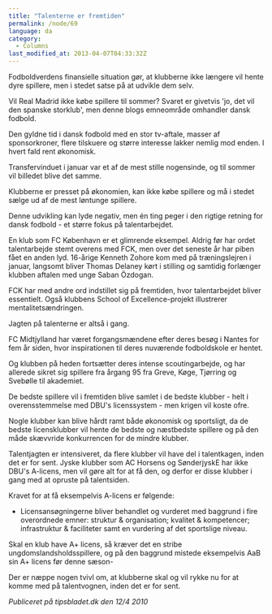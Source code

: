 ```yaml
---
title: "Talenterne er fremtiden"
permalink: /node/69
language: da
category:
  - Columns
last_modified_at: 2013-04-07T04:33:32Z
---
```


Fodboldverdens finansielle situation gør, at klubberne ikke længere vil hente dyre spillere, men i stedet satse på at udvikle dem selv.

Vil Real Madrid ikke købe spillere til sommer? Svaret er givetvis 'jo, det vil den spanske storklub', men denne blogs emneområde omhandler dansk fodbold.



Den gyldne tid i dansk fodbold med en stor tv-aftale, masser af sponsorkroner, flere tilskuere og større interesse lakker nemlig mod enden. I hvert fald rent økonomisk.



Transfervinduet i januar var et af de mest stille nogensinde, og til sommer vil billedet blive det samme.



Klubberne er presset på økonomien, kan ikke købe spillere og må i stedet sælge ud af de mest løntunge spillere.



Denne udvikling kan lyde negativ, men én ting peger i den rigtige retning for dansk fodbold - et større fokus på talentarbejdet.



En klub som FC København er et glimrende eksempel. Aldrig før har ordet talentarbejde stemt overens med FCK, men over det seneste år har piben fået en anden lyd. 16-årige Kenneth Zohore kom med på træningslejren i januar, langsomt bliver Thomas Delaney kørt i stilling og samtidig forlænger klubben aftalen med unge Saban Özdogan.



FCK har med andre ord indstillet sig på fremtiden, hvor talentarbejdet bliver essentielt. Også klubbens School of Excellence-projekt illustrerer mentalitetsændringen.



Jagten på talenterne er altså i gang.



FC Midtjylland har været forgangsmændene efter deres besøg i Nantes for fem år siden, hvor inspirationen til deres nuværende fodboldskole er hentet.



Og klubben på heden fortsætter deres intense scoutingarbejde, og har allerede sikret sig spillere fra årgang 95 fra Greve, Køge, Tjørring og Svebølle til akademiet.



De bedste spillere vil i fremtiden blive samlet i de bedste klubber - helt i overensstemmelse med DBU's licenssystem - men krigen vil koste ofre.



Nogle klubber kan blive hårdt ramt både økonomisk og sportsligt, da de bedste licensklubber vil hente de bedste og næstbedste spillere og på den måde skævvride konkurrencen for de mindre klubber.



Talentjagten er intensiveret, da flere klubber vil have del i talentkagen, inden det er for sent. Jyske klubber som AC Horsens og SønderjyskE har ikke DBU's A-licens, men vil gøre alt for at få den, og derfor er disse klubber i gang med at opruste på talentsiden.



Kravet for at få eksempelvis A-licens er følgende:



- Licensansøgningerne bliver behandlet og vurderet med baggrund i fire overordnede emner: struktur & organisation; kvalitet & kompetencer; infrastruktur & faciliteter samt en vurdering af det sportslige niveau.



Skal en klub have A+ licens, så kræver det en stribe ungdomslandsholdsspillere, og på den baggrund mistede eksempelvis AaB sin A+ licens før denne sæson-



Der er næppe nogen tvivl om, at klubberne skal og vil rykke nu for at komme med på talentvognen, inden det er for sent.



_Publiceret på tipsbladet.dk den 12/4 2010_
